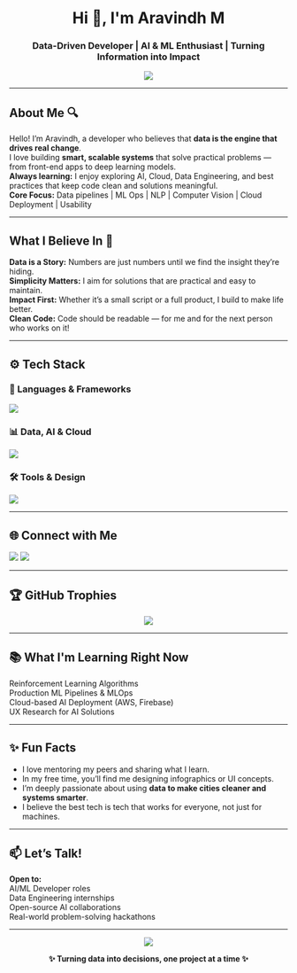 <h1 align="center">Hi 👋, I'm Aravindh M</h1>
<h3 align="center"> Data-Driven Developer | AI & ML Enthusiast | Turning Information into Impact</h3>

<p align="center">
  <img src="https://readme-typing-svg.herokuapp.com?font=Fira+Code&size=24&duration=4000&pause=500&center=true&vCenter=true&width=600&lines=I+love+turning+raw+data+into+real+solutions.;AI+%7C+ML+%7C+Deep+Learning+%7C+Data+Engineering;Clean+Code.+Smart+Models.+Practical+Impact."/>
</p>

---

## About Me 🔍

Hello! I’m Aravindh, a developer who believes that **data is the engine that drives real change**.  
I love building **smart, scalable systems** that solve practical problems — from front-end apps to deep learning models.  
**Always learning:** I enjoy exploring AI, Cloud, Data Engineering, and best practices that keep code clean and solutions meaningful.  
**Core Focus:** Data pipelines | ML Ops | NLP | Computer Vision | Cloud Deployment | Usability

---

## What I Believe In 📌 

**Data is a Story:** Numbers are just numbers until we find the insight they’re hiding.  
**Simplicity Matters:** I aim for solutions that are practical and easy to maintain.  
**Impact First:** Whether it’s a small script or a full product, I build to make life better.  
**Clean Code:** Code should be readable — for me and for the next person who works on it!

---

## ⚙️ Tech Stack

### 🧩 Languages & Frameworks
<p>
  <img src="https://skillicons.dev/icons?i=python,javascript,typescript,html,css,react" />
</p>

### 📊 Data, AI & Cloud
<p>
  <img src="https://skillicons.dev/icons?i=numpy,pandas,mongodb,mysql,firebase,aws" />
</p>

### 🛠️ Tools & Design
<p>
  <img src="https://skillicons.dev/icons?i=figma,photoshop,postman,selenium,git,github" />
</p>

---

## 🌐 Connect with Me

<p>
  <a href="mailto:aravindh.mag@gmail.com"><img src="https://img.shields.io/badge/-Email-D14836?style=for-the-badge&logo=gmail&logoColor=white"></a>
  <a href="https://www.linkedin.com/in/aravindh-m-392041257/"><img src="https://img.shields.io/badge/-LinkedIn-0A66C2?style=for-the-badge&logo=linkedin&logoColor=white"></a>
</p>

---

## 🏆 GitHub Trophies

<p align="center">
  <img src="https://github-profile-trophy.vercel.app/?username=YOUR-GITHUB-USERNAME&theme=dracula&no-frame=true&no-bg=true&margin-w=10" />
</p>

---

## 📚 What I'm Learning Right Now

Reinforcement Learning Algorithms  
Production ML Pipelines & MLOps  
Cloud-based AI Deployment (AWS, Firebase)  
UX Research for AI Solutions  

---

## ✨ Fun Facts

- I love mentoring my peers and sharing what I learn.
- In my free time, you’ll find me designing infographics or UI concepts.
- I’m deeply passionate about using **data to make cities cleaner and systems smarter**.
- I believe the best tech is tech that works for everyone, not just for machines.

---

## 📫 Let’s Talk!

**Open to:**  
AI/ML Developer roles  
Data Engineering internships  
Open-source AI collaborations  
Real-world problem-solving hackathons

---

<p align="center">
  <img src="https://capsule-render.vercel.app/api?type=waving&color=gradient&height=120&section=footer"/>
</p>

<p align="center"><b>✨ Turning data into decisions, one project at a time ✨</b></p>
